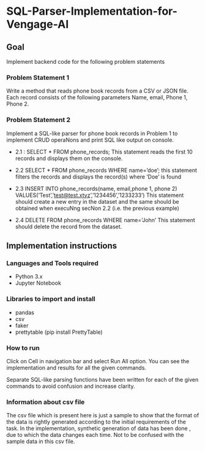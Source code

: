 # SQL-Parser-Implementation-for-Vengage-AI

## Goal
Implement backend code for the following problem statements

### Problem Statement 1
Write a method that reads phone book records from a CSV or JSON file. Each record consists of the following parameters Name, email, Phone 1, Phone 2.

### Problem Statement 2

Implement a SQL-like parser for phone book records in Problem 1 to implement CRUD 
operaNons and print SQL like output on console.

- 2.1 : SELECT * FROM phone_records; This statement reads the first 10 records and displays them  on the console.

- 2.2 SELECT * FROM phone_records WHERE name=’doe’; this statement filters the records and  displays the record(s) where ‘Doe’ is found

- 2.3 INSERT INTO phone_records(name, email,phone 1, phone 2)  VALUES(‘Test’,’test@test.xtyz’,’1234456’,’1233233’) This statement should create a new entry in the dataset and the same should be obtained  when execuNng secNon 2.2 (i.e. the previous example)

- 2.4 DELETE FROM phone_records WHERE name=’John’ This statement should delete the record from the dataset.

## Implementation instructions

### Languages and Tools required 

- Python 3.x
- Jupyter Notebook

### Libraries to import and install

- pandas
- csv
- faker
- prettytable (pip install PrettyTable)

### How to run

Click on Cell in navigation bar and select Run All option. You can see the implementation and results for all the given commands.

Separate SQL-like parsing functions have been written for each of the given commands to avoid confusion and increase clarity.

### Information about csv file

The csv file which is present here is just a sample to show that the format of the data is rightly generated according to the initial requirements of the task. In the implementation, synthetic generation of data has been done , due to which the data changes each time. Not to be confused with the sample data in this csv file. 


  
